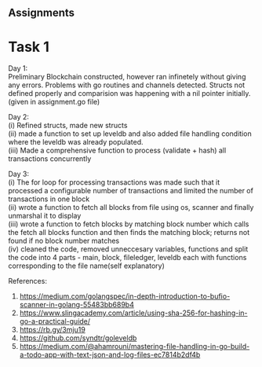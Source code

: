 ## Assignments
# Task 1
Day 1:  
Preliminary Blockchain constructed, however ran infinetely without giving any errors. Problems with go routines and channels detected. Structs not defined properly and comparision was happening with a nil pointer initially. (given in assignment.go file)  

Day 2:  
  (i) Refined structs, made new structs  
  (ii) made a function to set up leveldb and also added file handling condition where the leveldb was already populated.  
 (iii) Made a comprehensive function to process (validate + hash) all transactions concurrently  
 
Day 3:   
  (i) The for loop for processing transactions was made such that it processed a configurable number of transactions and limited the number of transactions in one block  
  (ii) wrote a function to fetch all blocks from file using os, scanner and finally unmarshal it to display  
 (iii)  wrote a function to fetch blocks by matching block number which calls the fetch all blocks function and then finds the matching block; returns not found if no block number matches  
  (iv) cleaned the code, removed unneccesary variables, functions and split the code into 4 parts - main, block, fileledger, leveldb each with functions corresponding to the file name(self explanatory)  

  References:  
  1. https://medium.com/golangspec/in-depth-introduction-to-bufio-scanner-in-golang-55483bb689b4  
  2. https://www.slingacademy.com/article/using-sha-256-for-hashing-in-go-a-practical-guide/  
  3. https://rb.gy/3mju19  
  4. https://github.com/syndtr/goleveldb  
  5. https://medium.com/@ahamrouni/mastering-file-handling-in-go-build-a-todo-app-with-text-json-and-log-files-ec7814b2df4b  
              
